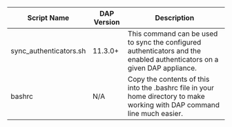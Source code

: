 | Script Name | DAP Version | Description |
| ----------- | ----------- | ----------- |
| sync_authenticators.sh | 11.3.0+ | This command can be used to sync the configured authenticators and the enabled authenticators on a given DAP appliance. |
| bashrc | N/A | Copy the contents of this into the .bashrc file in your home directory to make working with DAP command line much easier. |
